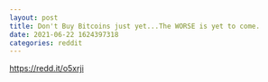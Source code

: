 ```yaml
--- 
layout: post 
title: Don't Buy Bitcoins just yet...The WORSE is yet to come. 
date: 2021-06-22 1624397318 
categories: reddit 
--- 
```

https://redd.it/o5xrji